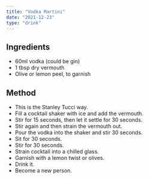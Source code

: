 ```yaml
---
title: "Vodka Martini"
date: "2021-12-23"
type: "drink"
---
```


## Ingredients

- 60ml vodka (could be gin)
- 1 tbsp dry vermouth
- Olive or lemon peel, to garnish

## Method

- This is the Stanley Tucci way.
- Fill a cocktail shaker with ice and add the vermouth.
- Stir for 15 seconds, then let it settle for 30 seconds.
- Stir again and then strain the vermouth out.
- Pour the vodka into the shaker and stir 30 seconds.
- Sit for 30 seconds.
- Stir for 30 seconds.
- Strain cocktail into a chilled glass.
- Garnish with a lemon twist or olives.
- Drink it.
- Become a new person.
